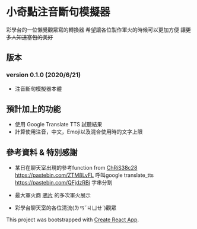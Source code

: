 # 小奇點注音斷句模擬器

彩學台的一位懶覺觀眾寫的轉換器
希望讓各位製作軍火的時候可以更加方便
~~讓更多人知道塞包的美好~~

## 版本

### version 0.1.0 (2020/6/21)
- 注音斷句模擬器本體

## 預計加上的功能
- 使用 Google Translate TTS 試聽結果
- 計算使用注音，中文，Emoji以及混合使用時的文字上限

## 參考資料 & 特別感謝

- 某日在聊天室出現的參考function from [ChRiS38c28](https://github.com/crs38c28)
https://pastebin.com/ZTM8LvFL 呼叫google translate_tts
https://pastebin.com/QFjdzRBi 字串分割 

- 最大軍火商 [鴉片](https://www.twitch.tv/append) 的多次軍火展示

- 彩學台聊天室的各位清流(ㄌㄢˇㄐㄩㄝˊ)觀眾

This project was bootstrapped with [Create React App](https://github.com/facebook/create-react-app).